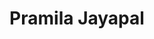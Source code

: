 ---
layout: default
tag: WA
title: Pramila Jayapal
image: http://sdc.wastateleg.org/jayapal/wp-content/uploads/sites/27/2015/01/NEWSenator-Jayapal-2015NEW.png
district: 7
party: Democrat
seat: House
website: http://www.pramilaforcongress.com/
donate: https://secure.actblue.com/contribute/page/sdpramilajayapal
---